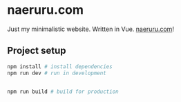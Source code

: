 # naeruru.com
Just my minimalistic website. Written in Vue. [naeruru.com](https://naeruru.com/)!

## Project setup

```bash
npm install # install dependencies
npm run dev # run in development


npm run build # build for production
```
